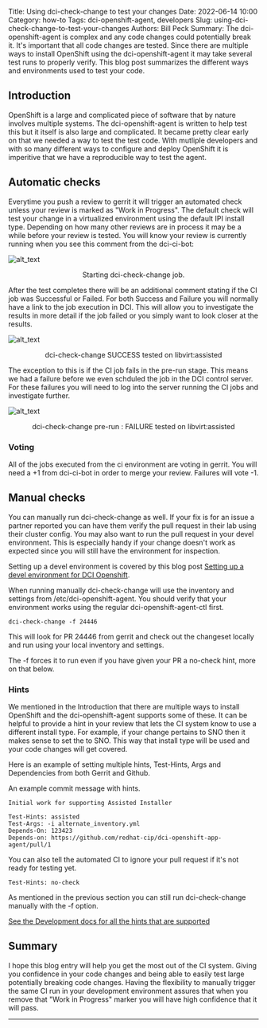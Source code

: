 Title: Using dci-check-change to test your changes
Date: 2022-06-14 10:00
Category: how-to
Tags: dci-openshift-agent, developers
Slug: using-dci-check-change-to-test-your-changes
Authors: Bill Peck
Summary: The dci-openshift-agent is complex and any code changes could potentially break it.  It's important that all code changes are tested.  Since there are multiple ways to install OpenShift using the dci-openshift-agent it may take several test runs to properly verify.  This blog post summarizes the different ways and environments used to test your code.


## Introduction

OpenShift is a large and complicated piece of software that by nature involves multiple systems.  The dci-openshift-agent is written to help test this but it itself is also large and complicated.  It became pretty clear early on that we needed a way to test the test code.  With mutliple developers and with so many different ways to configure and deploy OpenShift it is imperitive that we have a reproducible way to test the agent.

## Automatic checks

Everytime you push a review to gerrit it will trigger an automated check unless your review is marked as "Work in Progress".  The default check will test your change in a virtualized environment using the default IPI install type.  Depending on how many other reviews are in process it may be a while before your review is tested.  You will know your review is currently running when you see this comment from the dci-ci-bot:

![alt_text]({filename}/images/2022-06-03-using-dci-check-change-gerrit-started-check.png)
<center>Starting dci-check-change job.</center>

After the test completes there will be an additional comment stating if the CI job was Successful or Failed.  For both Success and Failure you will normally have a link to the job execution in DCI.  This will allow you to investigate the results in more detail if the job failed or you simply want to look closer at the results.

![alt_text]({filename}/images/2022-06-03-using-dci-check-change-gerrit-success.png)
<center>dci-check-change SUCCESS tested on libvirt:assisted</center>

The exception to this is if the CI job fails in the pre-run stage.  This means we had a failure before we even schduled the job in the DCI control server.  For these failures you will need to log into the server running the CI jobs and investigate further.

![alt_text]({filename}/images/2022-06-03-using-dci-check-change-gerrit-pre-run-failure.png)
<center>dci-check-change pre-run : FAILURE tested on libvirt:assisted</center>

### Voting

All of the jobs executed from the ci environment are voting in gerrit.  You will need a +1 from dci-ci-bot in order to merge your review.  Failures will vote -1.

## Manual checks

You can manually run dci-check-change as well.  If your fix is for an issue a partner reported you can have them verify the pull request in their lab using their cluster config.  You may also want to run the pull request in your devel environment.  This is especially handy if your change doesn't work as expected since you will still have the environment for inspection.

Setting up a devel environment is covered by this blog post [Setting up a devel environment for DCI Openshift](https://blog.distributed-ci.io/settings-up-a-devel-environment-for-dci-openshift.html).

When running manually dci-check-change will use the inventory and settings from /etc/dci-openshift-agent.  You should verify that your environment works using the regular dci-openshift-agent-ctl first.

```console
dci-check-change -f 24446
```

This will look for PR 24446 from gerrit and check out the changeset locally and run using your local inventory and settings.

The -f forces it to run even if you have given your PR a no-check hint, more on that below.

### Hints

We mentioned in the Introduction that there are multiple ways to install OpenShift and the dci-openshift-agent supports some of these.  It can be helpful to provide a hint in your review that lets the CI system know to use a different install type.  For example, if your change pertains to SNO then it makes sense to set the  to SNO.  This way that install type will be used and your code changes will get covered.

Here is an example of setting multiple hints, Test-Hints, Args and Dependencies from both Gerrit and Github.

An example commit message with hints.
```
Initial work for supporting Assisted Installer

Test-Hints: assisted
Test-Args: -i alternate_inventory.yml
Depends-On: 123423
Depends-on: https://github.com/redhat-cip/dci-openshift-app-agent/pull/1
```

You can also tell the automated CI to ignore your pull request if it's not ready for testing yet.

```
Test-Hints: no-check
```

As mentioned in the previous section you can still run dci-check-change manually with the -f option.

[See the Development docs for all the hints that are supported](https://docs.distributed-ci.io/dci-openshift-agent/docs/development/#advanced)

## Summary

I hope this blog entry will help you get the most out of the CI system.  Giving you confidence in your code changes and being able to easily test large potentially breaking code changes.  Having the flexibility to manually trigger the same CI run in your development environment assures that when you remove that "Work in Progress" marker you will have high confidence that it will pass.

---
